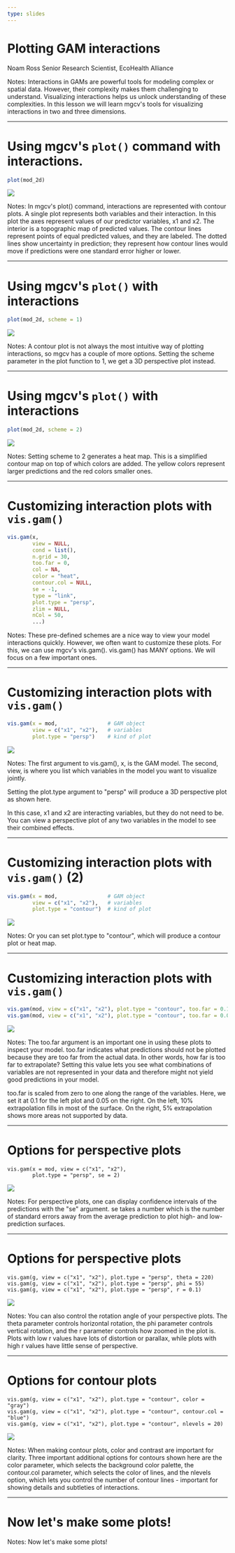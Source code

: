 ```yaml
---
type: slides
---
```


# Plotting GAM interactions

Noam Ross
Senior Research Scientist, EcoHealth Alliance

Notes: Interactions in GAMs are powerful tools for modeling complex or spatial data.  However, their complexity makes them challenging to understand.  Visualizing interactions helps us unlock understanding of these complexities. In this lesson we will learn mgcv's tools for visualizing interactions in two and three dimensions.

---

# Using mgcv's `plot()` command with interactions.

```r
plot(mod_2d)
```
![](https://github.com/noamross/gams-in-r-course/blob/master/images/contourA-1.png?raw=true)

Notes: In mgcv's plot() command,  interactions are represented with contour plots.  A single plot represents both variables and their interaction. In this plot the axes represent values of our predictor variables, x1 and x2.  The interior is a topographic map of predicted values.  The contour lines represent points of equal predicted values, and they are labeled.  The dotted lines show uncertainty in prediction; they represent how contour lines would move if predictions were one standard error higher or lower.

---

# Using mgcv's `plot()` with interactions

```r
plot(mod_2d, scheme = 1)
```
![](https://github.com/noamross/gams-in-r-course/blob/master/images/contourB-1.png?raw=true)


Notes: A contour plot is not always the most intuitive way of plotting interactions, so mgcv has a couple of more options.  Setting the scheme parameter in the plot function to 1, we get a 3D perspective plot instead.

---

# Using mgcv's `plot()` with interactions

```r
plot(mod_2d, scheme = 2)
```
![](https://github.com/noamross/gams-in-r-course/blob/master/images/contourC-1.png?raw=true)

Notes: Setting scheme to 2 generates a heat map. This is a simplified contour map on top of which colors are added.  The yellow colors represent larger predictions and the red colors smaller ones.

---

# Customizing interaction plots with `vis.gam()`

```r
vis.gam(x,
        view = NULL,
        cond = list(),
        n.grid = 30,
        too.far = 0,
        col = NA,
        color = "heat",
        contour.col = NULL,
        se = -1,
        type = "link",
        plot.type = "persp",
        zlim = NULL,
        nCol = 50,
        ...)
```

Notes: These pre-defined schemes are a nice way to view your model interactions quickly.  However, we often want to customize these plots.  For this, we can use mgcv's vis.gam().  vis.gam() has MANY options. We will focus on a few important ones.

---

# Customizing interaction plots with `vis.gam()`

```r
vis.gam(x = mod,                # GAM object
        view = c("x1", "x2"),   # variables
        plot.type = "persp")    # kind of plot 
```

![](https://github.com/noamross/gams-in-r-course/blob/master/images/twoperspB-1.png?raw=true)


Notes: The first argument to vis.gam(), x, is the GAM model.  The second, view, is where you list which variables in the model you want to visualize jointly.  

Setting the plot.type argument to "persp" will produce a 3D perspective plot as shown here.

In this case, x1 and x2 are interacting variables, but they do not need to be.  You can view a perspective plot of any two variables in the model to see their combined effects.


---

# Customizing interaction plots with `vis.gam()` (2)

```r
vis.gam(x = mod,                # GAM object
        view = c("x1", "x2"),   # variables
        plot.type = "contour")  # kind of plot 
```

![](https://github.com/noamross/gams-in-r-course/blob/master/images/twoperspB-2.png?raw=true)

Notes: Or you can set plot.type to "contour", which will produce a contour plot or heat map.

---

# Customizing interaction plots with `vis.gam()`

```r
vis.gam(mod, view = c("x1", "x2"), plot.type = "contour", too.far = 0.1)
vis.gam(mod, view = c("x1", "x2"), plot.type = "contour", too.far = 0.05)
```

![](https://github.com/noamross/gams-in-r-course/blob/master/images/toofar2-1.png?raw=true)

Notes: The too.far argument is an important one in using these plots to inspect your model.  too.far indicates what predictions should not be plotted because they are too far from the actual data.  In other words, how far is too far to extrapolate? Setting this value lets you see what combinations of variables are not represented in your data and therefore might not yield good predictions in your model.   

too.far is scaled from zero to one along the range of the variables.  Here, we set it at 0.1 for the left plot and 0.05 on the right. On the left, 10% extrapolation fills in most of the surface. On the right, 5% extrapolation shows more areas not supported by data.

---

# Options for perspective plots

```{r}
vis.gam(x = mod, view = c("x1", "x2"), 
        plot.type = "persp", se = 2)          
```
![](https://github.com/noamross/gams-in-r-course/blob/master/images/se-1.png?raw=true)

Notes: For perspective plots, one can display confidence intervals of the predictions with the "se" argument.  se takes a number which is the number of standard errors away from the average prediction to plot high- and low-prediction surfaces.

---

# Options for perspective plots

```{r}
vis.gam(g, view = c("x1", "x2"), plot.type = "persp", theta = 220)
vis.gam(g, view = c("x1", "x2"), plot.type = "persp", phi = 55)
vis.gam(g, view = c("x1", "x2"), plot.type = "persp", r = 0.1)
```

![](https://github.com/noamross/gams-in-r-course/blob/master/images/persp3d-1.png?raw=true)

Notes: You can also control the rotation angle of your perspective plots.  The theta parameter controls horizontal rotation, the phi parameter controls vertical rotation, and the r parameter controls how zoomed in the plot is.  Plots with low r values have lots of distortion or parallax, while plots with high r values have little sense of perspective.

---

# Options for contour plots

```{r}
vis.gam(g, view = c("x1", "x2"), plot.type = "contour", color = "gray")
vis.gam(g, view = c("x1", "x2"), plot.type = "contour", contour.col = "blue")
vis.gam(g, view = c("x1", "x2"), plot.type = "contour", nlevels = 20)
```
![](https://github.com/noamross/gams-in-r-course/blob/master/images/contouropts-1.png?raw=true)

Notes: When making contour plots, color and contrast are important for clarity.  Three important additional options for contours shown here are the color parameter, which selects the background color palette, the contour.col parameter, which selects the color of lines, and the nlevels option, which lets you control the number of contour lines - important for showing details and subtleties of interactions.

---

# Now let's make some plots!

Notes: Now let's make some plots!










